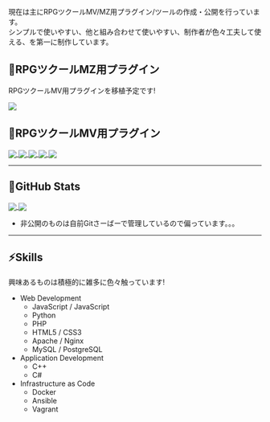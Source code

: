 現在は主にRPGツクールMV/MZ用プラグイン/ツールの作成・公開を行っています。  
シンプルで使いやすい、他と組み合わせて使いやすい、制作者が色々工夫して使える、を第一に制作しています。

## :electric_plug:RPGツクールMZ用プラグイン

RPGツクールMV用プラグインを移植予定です!

<a href="https://github.com/t-akatsuki/UTA_CommonSaveMZ" target="_blank">
    <img align="center" src="https://github-readme-stats.vercel.app/api/pin/?username=t-akatsuki&repo=UTA_CommonSaveMZ">
</a>

## :electric_plug:RPGツクールMV用プラグイン

<!-- UTA_CommonSaveMV -->
<a href="https://github.com/t-akatsuki/UTA_CommonSaveMV" target="_blank">
    <img align="center" src="https://github-readme-stats.vercel.app/api/pin/?username=t-akatsuki&repo=UTA_CommonSaveMV">
</a>
<!-- UTA_MessageSkipMV -->
<a href="https://github.com/t-akatsuki/UTA_MessageSkipMV" target="_blank">
    <img align="center" src="https://github-readme-stats.vercel.app/api/pin/?username=t-akatsuki&repo=UTA_MessageSkipMV">
</a>
<!-- UTA_EncounterControlMV -->
<a href="https://github.com/t-akatsuki/UTA_EncounterControlMV" target="_blank">
    <img align="center" src="https://github-readme-stats.vercel.app/api/pin/?username=t-akatsuki&repo=UTA_EncounterControlMV">
</a>
<!-- UTA_ExpandEquipTypeSkillMV -->
<a href="https://github.com/t-akatsuki/UTA_ExpandEquipTypeSkillMV" target="_blank">
    <img align="center" src="https://github-readme-stats.vercel.app/api/pin/?username=t-akatsuki&repo=UTA_ExpandEquipTypeSkillMV">
</a>
<!-- UTA_UnderpassCeilingMV -->
<a href="https://github.com/t-akatsuki/UTA_UnderpassCeilingMV" target="_blank">
    <img align="center" src="https://github-readme-stats.vercel.app/api/pin/?username=t-akatsuki&repo=UTA_UnderpassCeilingMV">
</a>

----

## :sushi:GitHub Stats

<!-- github-readme-stats -->
<a href="https://github-readme-stats.vercel.app/api?username=t-akatsuki&show_icons=true&count_private=true&hide=prs,issues,contribs" target="_blank">
    <img align="center" src="https://github-readme-stats.vercel.app/api?username=t-akatsuki&show_icons=true&count_private=true&hide=prs,issues,contribs">
</a>
<a href="https://github-readme-stats.vercel.app/api?username=t-akatsuki&show_icons=true&count_private=true&hide=prs,issues,contribs" target="_blank">
    <img align="center" src="https://github-readme-stats.vercel.app/api/top-langs/?username=T-Akatsuki&count_private=true&layout=compact">
</a>

- 非公開のものは自前Gitさーばーで管理しているので偏っています。。。

----

## :zap:Skills

興味あるものは積極的に雑多に色々触っています!

- Web Development
    - JavaScript / JavaScript
    - Python
    - PHP
    - HTML5 / CSS3
    - Apache / Nginx
    - MySQL / PostgreSQL
- Application Development
    - C++
    - C#
- Infrastructure as Code
    - Docker
    - Ansible
    - Vagrant
